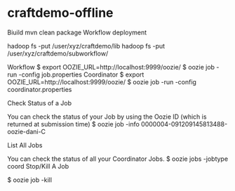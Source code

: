 # craftdemo-offline

Biuild
mvn clean package
Workflow deployment

hadoop fs -put   /user/xyz/craftdemo/lib
hadoop fs -put    /user/xyz/craftdemo/subworkflow/


Workflow
$ export OOZIE_URL=http://localhost:9999/oozie/
$ oozie job -run -config job.properties
Coordinator
$ export OOZIE_URL=http://localhost:9999/oozie/
$ oozie job -run -config coordinator.properties

Check Status of a Job

You can check the status of your Job by using the Oozie ID (which is returned at submission time)
$ oozie job -info 0000004-091209145813488-oozie-dani-C



List All Jobs

You can check the status of all your Coordinator Jobs.
$ oozie jobs -jobtype coord
Stop/Kill A Job

$ oozie job -kill <oozie ID>



